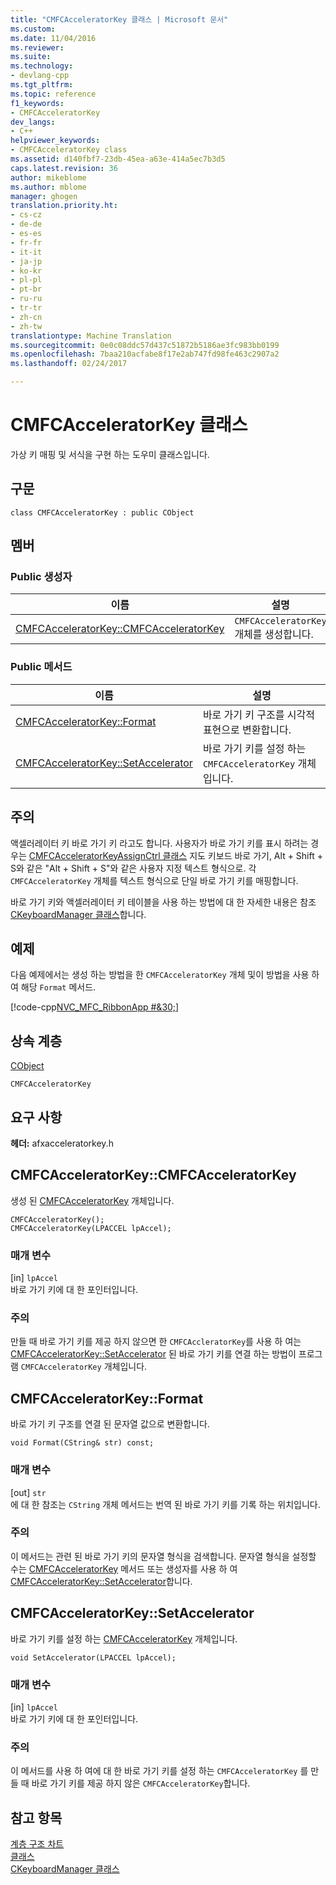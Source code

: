 ```yaml
---
title: "CMFCAcceleratorKey 클래스 | Microsoft 문서"
ms.custom: 
ms.date: 11/04/2016
ms.reviewer: 
ms.suite: 
ms.technology:
- devlang-cpp
ms.tgt_pltfrm: 
ms.topic: reference
f1_keywords:
- CMFCAcceleratorKey
dev_langs:
- C++
helpviewer_keywords:
- CMFCAcceleratorKey class
ms.assetid: d140fbf7-23db-45ea-a63e-414a5ec7b3d5
caps.latest.revision: 36
author: mikeblome
ms.author: mblome
manager: ghogen
translation.priority.ht:
- cs-cz
- de-de
- es-es
- fr-fr
- it-it
- ja-jp
- ko-kr
- pl-pl
- pt-br
- ru-ru
- tr-tr
- zh-cn
- zh-tw
translationtype: Machine Translation
ms.sourcegitcommit: 0e0c08ddc57d437c51872b5186ae3fc983bb0199
ms.openlocfilehash: 7baa210acfabe8f17e2ab747fd98fe463c2907a2
ms.lasthandoff: 02/24/2017

---
```

# <a name="cmfcacceleratorkey-class"></a>CMFCAcceleratorKey 클래스
가상 키 매핑 및 서식을 구현 하는 도우미 클래스입니다.  
  
## <a name="syntax"></a>구문  
  
```  
class CMFCAcceleratorKey : public CObject  
```  
  
## <a name="members"></a>멤버  
  
### <a name="public-constructors"></a>Public 생성자  
  
|이름|설명|  
|----------|-----------------|  
|[CMFCAcceleratorKey::CMFCAcceleratorKey](#cmfcacceleratorkey)|`CMFCAcceleratorKey` 개체를 생성합니다.|  
  
### <a name="public-methods"></a>Public 메서드  
  
|이름|설명|  
|----------|-----------------|  
|[CMFCAcceleratorKey::Format](#format)|바로 가기 키 구조를 시각적 표현으로 변환합니다.|  
|[CMFCAcceleratorKey::SetAccelerator](#setaccelerator)|바로 가기 키를 설정 하는 `CMFCAcceleratorKey` 개체입니다.|  
  
## <a name="remarks"></a>주의  
 액셀러레이터 키 바로 가기 키 라고도 합니다. 사용자가 바로 가기 키를 표시 하려는 경우는 [CMFCAcceleratorKeyAssignCtrl 클래스](../../mfc/reference/cmfcacceleratorkeyassignctrl-class.md) 지도 키보드 바로 가기, Alt + Shift + S와 같은 "Alt + Shift + S"와 같은 사용자 지정 텍스트 형식으로. 각 `CMFCAcceleratorKey` 개체를 텍스트 형식으로 단일 바로 가기 키를 매핑합니다.  
  
 바로 가기 키와 액셀러레이터 키 테이블을 사용 하는 방법에 대 한 자세한 내용은 참조 [CKeyboardManager 클래스](../../mfc/reference/ckeyboardmanager-class.md)합니다.  
  
## <a name="example"></a>예제  
 다음 예제에서는 생성 하는 방법을 한 `CMFCAcceleratorKey` 개체 및이 방법을 사용 하 여 해당 `Format` 메서드.  
  
 [!code-cpp[NVC_MFC_RibbonApp #&30;](../../mfc/reference/codesnippet/cpp/cmfcacceleratorkey-class_1.cpp)]  
  
## <a name="inheritance-hierarchy"></a>상속 계층  
 [CObject](../../mfc/reference/cobject-class.md)  
  
 `CMFCAcceleratorKey`   
  
## <a name="requirements"></a>요구 사항  
 **헤더:** afxacceleratorkey.h  
  
##  <a name="a-namecmfcacceleratorkeya--cmfcacceleratorkeycmfcacceleratorkey"></a><a name="cmfcacceleratorkey"></a>CMFCAcceleratorKey::CMFCAcceleratorKey  
 생성 된 [CMFCAcceleratorKey](../../mfc/reference/cmfcacceleratorkey-class.md) 개체입니다.  
  
```  
CMFCAcceleratorKey();  
CMFCAcceleratorKey(LPACCEL lpAccel);
```  
  
### <a name="parameters"></a>매개 변수  
 [in] `lpAccel`  
 바로 가기 키에 대 한 포인터입니다.  
  
### <a name="remarks"></a>주의  
 만들 때 바로 가기 키를 제공 하지 않으면 한 `CMFCAccleratorKey`를 사용 하 여는 [CMFCAcceleratorKey::SetAccelerator](#setaccelerator) 된 바로 가기 키를 연결 하는 방법이 프로그램 `CMFCAcceleratorKey` 개체입니다.  
  
##  <a name="a-nameformata--cmfcacceleratorkeyformat"></a><a name="format"></a>CMFCAcceleratorKey::Format  
 바로 가기 키 구조를 연결 된 문자열 값으로 변환합니다.  
  
```  
void Format(CString& str) const;  
```  
  
### <a name="parameters"></a>매개 변수  
 [out] `str`  
 에 대 한 참조는 `CString` 개체 메서드는 번역 된 바로 가기 키를 기록 하는 위치입니다.  
  
### <a name="remarks"></a>주의  
 이 메서드는 관련 된 바로 가기 키의 문자열 형식을 검색합니다. 문자열 형식을 설정할 수는 [CMFCAcceleratorKey](../../mfc/reference/cmfcacceleratorkey-class.md) 메서드 또는 생성자를 사용 하 여 [CMFCAcceleratorKey::SetAccelerator](#setaccelerator)합니다.  
  
##  <a name="a-namesetacceleratora--cmfcacceleratorkeysetaccelerator"></a><a name="setaccelerator"></a>CMFCAcceleratorKey::SetAccelerator  
 바로 가기 키를 설정 하는 [CMFCAcceleratorKey](../../mfc/reference/cmfcacceleratorkey-class.md) 개체입니다.  
  
```  
void SetAccelerator(LPACCEL lpAccel);
```  
  
### <a name="parameters"></a>매개 변수  
 [in] `lpAccel`  
 바로 가기 키에 대 한 포인터입니다.  
  
### <a name="remarks"></a>주의  
 이 메서드를 사용 하 여에 대 한 바로 가기 키를 설정 하는 `CMFCAcceleratorKey` 를 만들 때 바로 가기 키를 제공 하지 않은 `CMFCAcceleratorKey`합니다.  
  
## <a name="see-also"></a>참고 항목  
 [계층 구조 차트](../../mfc/hierarchy-chart.md)   
 [클래스](../../mfc/reference/mfc-classes.md)   
 [CKeyboardManager 클래스](../../mfc/reference/ckeyboardmanager-class.md)

